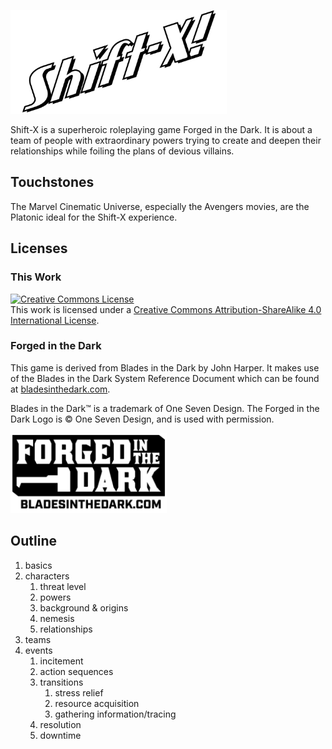 <img src="assets/logo-only.png" width=346 height=166></img>

Shift-X is a superheroic roleplaying game Forged in the Dark. It is about a team of people with extraordinary powers trying to create and deepen their relationships while foiling the plans of devious villains.  

## Touchstones

The Marvel Cinematic Universe, especially the Avengers movies, are the Platonic ideal for the Shift-X experience. 

## Licenses

### This Work 

<a rel="license" href="http://creativecommons.org/licenses/by-sa/4.0/"><img alt="Creative Commons License" style="border-width:0" src="https://i.creativecommons.org/l/by-sa/4.0/88x31.png" /></a><br />This work is licensed under a <a rel="license" href="http://creativecommons.org/licenses/by-sa/4.0/">Creative Commons Attribution-ShareAlike 4.0 International License</a>.

### Forged in the Dark

This game is derived from Blades in the Dark by John Harper. It makes use of the Blades in the Dark System Reference Document which can be found at [bladesinthedark.com](http://bladesinthedark.com).

Blades in the Dark™ is a trademark of One Seven Design. The Forged in the Dark Logo is © One Seven Design, and is used with permission.

<img src="assets/forged_in_the_dark_logo_0.png" width=250 height=128></img>

## Outline

1. basics
2. characters
   1. threat level
   1. powers
   1. background & origins
   1. nemesis
   1. relationships
1. teams
1. events <!-- what is the structure of an event?  -->
   1. incitement
   1. action sequences <!--how much can we flex what an action sequence is? Can we think of the final scene in Jessica jones as an action sequence? It would be cool if we  could.-->
   1. transitions
      1. stress relief
      1. resource acquisition
      1. gathering information/tracing
   1. resolution <!-- A scene/sequence where the stakes are the highest -->
   1. downtime